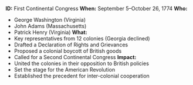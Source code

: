 **ID:** First Continental Congress
**When:** September 5–October 26, 1774
**Who:**
   * George Washington (Virginia)
   * John Adams (Massachusetts)
   * Patrick Henry (Virginia)
**What:**
   * Key representatives from 12 colonies (Georgia declined)
   * Drafted a Declaration of Rights and Grievances
   * Proposed a colonial boycott of British goods
   * Called for a Second Continental Congress
**Impact:**
   * United the colonies in their opposition to British policies
   * Set the stage for the American Revolution
   * Established the precedent for inter-colonial cooperation